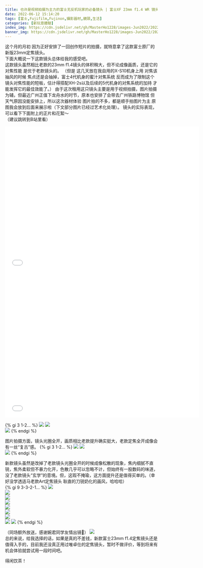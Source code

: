 ```yaml
---
title: 也许是视频拍摄为主力的富士无反机玩家的必备镜头 | 富士XF 23mm f1.4 WR 镜头使用体验
date: 2022-06-12 15:14:20
tags: [富士,Fujifilm,Fujinon,攝影器材,鏡頭,生活]
categories: [新玩意體驗]
index_img: https://cdn.jsdelivr.net/gh/MasterHo1228/images-Jun2022/20220604-DSCF8797.jpg
banner_img: https://cdn.jsdelivr.net/gh/MasterHo1228/images-Jun2022/20220604-DSCF8797.jpg
---
```


这个月的月初 因为正好安排了一回创作短片的拍摄，就特意拿了这款富士原厂的新版23mm定焦镜头。  
下面大概说一下这款镜头总体给我的感受吧。  
这款镜头虽然相比老款的23mm f1.4镜头的体积稍大，但不论成像画质，还是它的对焦性能 是优于老款镜头的。
（但是 这几天放在我自用的X-S10机身上用 对焦该抽风的时候 焦点还是会抽掉，富士4代机身的蜜汁对焦系统 反而成为了限制这个镜头对焦性能的短板，估计得搭配XH-2s以及后续的5代机身的对焦系统的加持 才能发挥它的最佳效能了。）
由于这次租用这只镜头主要是用于视频拍摄，图片拍摄为辅，但最近广州正值下龙舟水的时节，原本也安排了会带去广州铁路博物馆 但天气原因没能安排上，所以这次器材体验 图片拍的不多，都是顺手拍图片为主 原图我会放到后面来展示啦（下文部分图片已经过艺术化处理）。
镜头的实际表现，可以看下下面附上的正片和花絮～  
（建议跳转到B站里看）  
<iframe src="//player.bilibili.com/player.html?bvid=BV1E34y1L7F9" scrolling="no" border="0" frameborder="no" framespacing="0" allowfullscreen="true" height="480px" width="640px"> </iframe>  
<iframe src="//player.bilibili.com/player.html?bvid=BV1yU4y197Wo" scrolling="no" border="0" frameborder="no" framespacing="0" allowfullscreen="true" height="480px" width="640px"> </iframe>  
  
{% gi 3 1-2... %}
  ![](https://cdn.jsdelivr.net/gh/MasterHo1228/images-Jun2022/20220604-DSCF8870.jpg)
  ![](https://cdn.jsdelivr.net/gh/MasterHo1228/images-Jun2022/20220604-DSCF8843.jpg)  
  ![](https://cdn.jsdelivr.net/gh/MasterHo1228/images-Jun2022/20220604-DSCF8851.jpg)
{% endgi %}
  
图片拍摄方面，镜头光圈全开，画质相比老款提升确实挺大，老款定焦全开成像会有一丝“复古”感。
{% gi 3 1-2... %}
  ![](https://cdn.jsdelivr.net/gh/MasterHo1228/images-Jun2022/20210220-DSCF8666.jpg)
  ![](https://cdn.jsdelivr.net/gh/MasterHo1228/images-Jun2022/20210220-DSCF8757.jpg)  
  ![](https://cdn.jsdelivr.net/gh/MasterHo1228/images-Jun2022/20210220-DSCF8607.jpg)
{% endgi %} 
  
新款镜头虽然是改掉了老款镜头光圈全开的时候成像松散的现象，焦内细腻不直锐，焦外柔软但不暴力化开，色散几乎可以忽略不计，但始终有一股数码的味道，没了老款镜头“玄学”的意境。但，这瑕不掩瑜，这方面提升还是值得买单的。（幸好没学透适马老款Art定焦镜头 耿直的刀锐奶化的画风，哈哈哈）  
{% gi 9 3-3-2-1... %}
  ![](https://cdn.jsdelivr.net/gh/MasterHo1228/images-Jun2022/20220604-DSCF8797.jpg)  
  ![](https://cdn.jsdelivr.net/gh/MasterHo1228/images-Jun2022/20220604-DSCF8890.jpg)  
  ![](https://cdn.jsdelivr.net/gh/MasterHo1228/images-Jun2022/20220606-DSCF8989.jpg)  
  ![](https://cdn.jsdelivr.net/gh/MasterHo1228/images-Jun2022/20220606-DSCF8964.jpg)  
  ![](https://cdn.jsdelivr.net/gh/MasterHo1228/images-Jun2022/20220606-DSCF8946.jpg)  
  ![](https://cdn.jsdelivr.net/gh/MasterHo1228/images-Jun2022/20220606-DSCF8934.jpg)  
  ![](https://cdn.jsdelivr.net/gh/MasterHo1228/images-Jun2022/20220604-DSCF8895.jpg)  
  ![](https://cdn.jsdelivr.net/gh/MasterHo1228/images-Jun2022/20220604-DSCF8896.jpg)
  ![](https://cdn.jsdelivr.net/gh/MasterHo1228/images-Jun2022/20220606-DSCF8933.jpg)
{% endgi %}  
  
  
（同场额外放送，感谢婉君同学友情出镜🌝）
![](https://cdn.jsdelivr.net/gh/MasterHo1228/images-Jun2022/20220604-DSCF8899-edited.jpg)  
总的来说，给我选择的话，如果是真的不差钱，新款富士23mm f1.4定焦镜头还是值得入手的，目前我还没真正用过唯卓仕的定焦镜头，暂时不做评价，等到将来有机会体验就尝试用一段时间吧。

得闲饮茶！